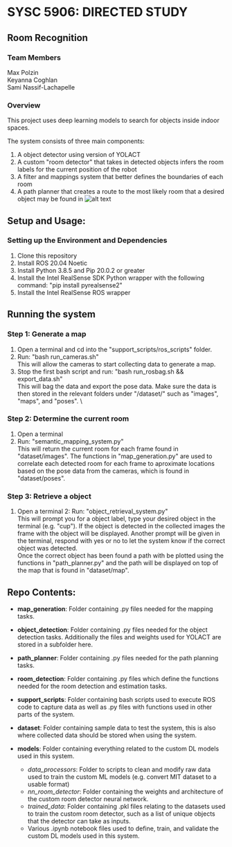 # SYSC 5906: DIRECTED STUDY
## Room Recognition
### Team Members
Max Polzin  
Keyanna Coghlan  
Sami Nassif-Lachapelle  

### Overview
This project uses deep learning models to search for objects inside indoor spaces.

The system consists of three main components:
1. A object detector using version of YOLACT
2. A custom "room detector" that takes in detected objects infers the room labels for the current position of the robot
3. A filter and mappings system that better defines the boundaries of each room
4. A path planner that creates a route to the most likely room that a desired object may be found in
![alt text](https://github.com/MaxPolzinCU/room-recognition/images/systemOverview.png?raw=true)

## Setup and Usage:
### Setting up the Environment and Dependencies
1. Clone this repository
2. Install ROS 20.04 Noetic
3. Install Python 3.8.5 and Pip 20.0.2 or greater
4. Install the Intel RealSense SDK Python wrapper with the following command: "pip install pyrealsense2"
5. Install the Intel RealSense ROS wrapper

## Running the system
### Step 1: Generate a map
1. Open a terminal and cd into the "support_scripts/ros_scripts" folder.
2. Run: "bash run_cameras.sh" \
This will allow the cameras to start collecting data to generate a map.   
4. Stop the first bash script and run: "bash run_rosbag.sh && export_data.sh" \
This will bag the data and export the pose data. Make sure the data is then stored in the relevant folders under "/dataset/" such as "images", "maps", and "poses". \

### Step 2: Determine the current room
1. Open a terminal
2. Run: "semantic_mapping_system.py" \
This will return the current room for each frame found in "dataset/images". The functions in "map_generation.py" are used to correlate
each detected room for each frame to aproximate locations based on the pose data from the cameras, which is found in "dataset/poses".

### Step 3: Retrieve a object
1. Open a terminal
2: Run: "object_retrieval_system.py" \
This will prompt you for a object label, type your desired object in the terminal (e.g. "cup"). If the object is detected in the collected images
the frame with the object will be displayed. Another prompt will be given in the terminal, respond with yes or no to let the system know if the 
correct object was detected. \
Once the correct object has been found a path with be plotted using the functions in "path_planner.py" and the path will be displayed on top of the map
that is found in "dataset/map".

## Repo Contents:
- **map_generation**: Folder containing .py files needed for the mapping tasks.

- **object_detection**: Folder containing .py files needed for the object detection tasks. Additionally the files and weights used for YOLACT are stored in a subfolder here.

- **path_planner**: Folder containing .py files needed for the path planning tasks.

- **room_detection**: Folder containing .py files which define the functions needed for the room detection and estimation tasks.

- **support_scripts**: Folder containing bash scripts used to execute ROS code to capture data as well as .py files with functions used in other parts of the system.

- **dataset**: Folder containing sample data to test the system, this is also where collected data should be stored when using the system.

- **models**: Folder containing everything related to the custom DL models used in this system.
    - *data_processors*: Folder to scripts to clean and modify raw data used to train the custom ML models (e.g. convert MIT dataset to a usable format)
    - *nn_room_detector*: Folder containing the weights and architecture of the custom room detector neural network.
    - *trained_data*: Folder containing .pkl files relating to the datasets used to train the custom room detector, such as a list of unique objects that the detector can take as inputs.
    - Various .ipynb notebook files used to define, train, and validate the custom DL models used in this system.

